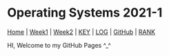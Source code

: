 # Operating Systems 2021-1
[Home](index) |
[Week1](W01) |
[Week2](W02) |
[KEY](TXT/mypubkey.txt) |
[LOG](TXT/mylog.txt) |
[GitHub](https://github.com/IlmaMannix/os211) |
[RANK](TXT/myrank.txt)

HI, Welcome to my GitHub Pages ^_^
